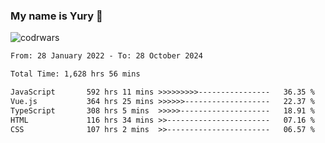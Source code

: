 ### My name is Yury 👋 
![codrwars](https://www.codewars.com/users/litury/badges/micro) 


<!--START_SECTION:waka-->

```txt
From: 28 January 2022 - To: 28 October 2024

Total Time: 1,628 hrs 56 mins

JavaScript       592 hrs 11 mins >>>>>>>>>----------------   36.35 %
Vue.js           364 hrs 25 mins >>>>>>-------------------   22.37 %
TypeScript       308 hrs 5 mins  >>>>>--------------------   18.91 %
HTML             116 hrs 34 mins >>-----------------------   07.16 %
CSS              107 hrs 2 mins  >>-----------------------   06.57 %
```

<!--END_SECTION:waka-->

